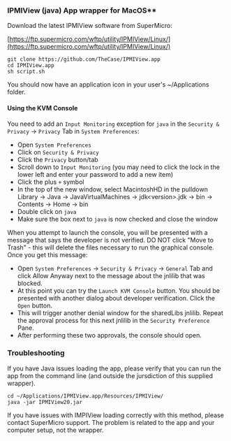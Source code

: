 ### IPMIView (java) App wrapper for MacOS**
 
Download the latest IPMIView software from SuperMicro:

[https://ftp.supermicro.com/wftp/utility/IPMIView/Linux/](https://ftp.supermicro.com/wftp/utility/IPMIView/Linux/)

```
git clone https://github.com/TheCase/IPMIView.app
cd IPMIView.app
sh script.sh
```

You should now have an application icon in your user's ~/Applications folder.

#### Using the KVM Console 

You need to add an `Input Monitoring` exception for `java` in the `Security & Privacy` -\> `Privacy` Tab in `System Preferences`:

- Open `System Preferences`
- Click on `Security & Privacy`
- Click the `Privacy` button/tab
- Scroll down to `Input Monitoring`
(you may need to click the lock in the lower left and enter your password to add a new item)
- Click the plus `+` symbol
- In the top of the new window, select MacintoshHD in the pulldown
Library -> Java -> JavaVirtualMachines -> jdk\<version\>.jdk -> bin -> Contents -> Home -> bin 
- Double click on `java`
- Make sure the box next to `java` is now checked and close the window

When you attempt to launch the console, you will be presented with a message that says the developer is not verified.  DO NOT click "Move to Trash" - this will  delete the files necessary to run the graphical console.  Once you get this message:

- Open `System Preferences` -> `Security & Privacy` -> `General` Tab and click Allow Anyway next to the message about the jnlilib that was blocked.
- At this point you can try the `Launch KVM Console` button. You should be presented with another dialog about developer verification. Click the `Open` button.
- This will trigger another denial window for the sharedLibs jnlilib. Repeat the approval process for this next jnlilib in the `Security Preference` Pane.  
- After performing these two approvals, the console should open.


### Troubleshooting

If you have Java issues loading the app, please verify that you can run the app from the command line (and outside the jursdiction of this supplied wrapper).

```
cd ~/Applications/IPMIView.app/Resources/IPMIView/
java -jar IPMIView20.jar
```

If you have issues with IMPIView loading correctly with this method, please contact SuperMicro support. The problem is related to the app and your computer setup, not the wrapper.
